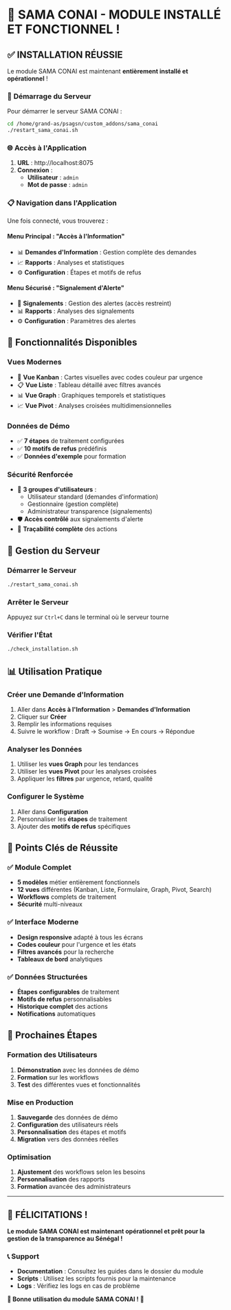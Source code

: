 # 🎉 SAMA CONAI - MODULE INSTALLÉ ET FONCTIONNEL !

## ✅ **INSTALLATION RÉUSSIE**

Le module SAMA CONAI est maintenant **entièrement installé et opérationnel** !

### 🚀 **Démarrage du Serveur**

Pour démarrer le serveur SAMA CONAI :

```bash
cd /home/grand-as/psagsn/custom_addons/sama_conai
./restart_sama_conai.sh
```

### 🌐 **Accès à l'Application**

1. **URL** : http://localhost:8075
2. **Connexion** :
   - **Utilisateur** : `admin`
   - **Mot de passe** : `admin`

### 📋 **Navigation dans l'Application**

Une fois connecté, vous trouverez :

#### **Menu Principal : "Accès à l'Information"**
- 📊 **Demandes d'Information** : Gestion complète des demandes
- 📈 **Rapports** : Analyses et statistiques
- ⚙️ **Configuration** : Étapes et motifs de refus

#### **Menu Sécurisé : "Signalement d'Alerte"**
- 🚨 **Signalements** : Gestion des alertes (accès restreint)
- 📊 **Rapports** : Analyses des signalements
- ⚙️ **Configuration** : Paramètres des alertes

## 🎨 **Fonctionnalités Disponibles**

### **Vues Modernes**
- 🎯 **Vue Kanban** : Cartes visuelles avec codes couleur par urgence
- 📋 **Vue Liste** : Tableau détaillé avec filtres avancés
- 📊 **Vue Graph** : Graphiques temporels et statistiques
- 📈 **Vue Pivot** : Analyses croisées multidimensionnelles

### **Données de Démo**
- ✅ **7 étapes** de traitement configurées
- ✅ **10 motifs de refus** prédéfinis
- ✅ **Données d'exemple** pour formation

### **Sécurité Renforcée**
- 🔐 **3 groupes d'utilisateurs** :
  - Utilisateur standard (demandes d'information)
  - Gestionnaire (gestion complète)
  - Administrateur transparence (signalements)
- 🛡️ **Accès contrôlé** aux signalements d'alerte
- 📝 **Traçabilité complète** des actions

## 🔧 **Gestion du Serveur**

### **Démarrer le Serveur**
```bash
./restart_sama_conai.sh
```

### **Arrêter le Serveur**
Appuyez sur `Ctrl+C` dans le terminal où le serveur tourne

### **Vérifier l'État**
```bash
./check_installation.sh
```

## 📊 **Utilisation Pratique**

### **Créer une Demande d'Information**
1. Aller dans **Accès à l'Information** > **Demandes d'Information**
2. Cliquer sur **Créer**
3. Remplir les informations requises
4. Suivre le workflow : Draft → Soumise → En cours → Répondue

### **Analyser les Données**
1. Utiliser les **vues Graph** pour les tendances
2. Utiliser les **vues Pivot** pour les analyses croisées
3. Appliquer les **filtres** par urgence, retard, qualité

### **Configurer le Système**
1. Aller dans **Configuration**
2. Personnaliser les **étapes** de traitement
3. Ajouter des **motifs de refus** spécifiques

## 🎯 **Points Clés de Réussite**

### ✅ **Module Complet**
- **5 modèles** métier entièrement fonctionnels
- **12 vues** différentes (Kanban, Liste, Formulaire, Graph, Pivot, Search)
- **Workflows** complets de traitement
- **Sécurité** multi-niveaux

### ✅ **Interface Moderne**
- **Design responsive** adapté à tous les écrans
- **Codes couleur** pour l'urgence et les états
- **Filtres avancés** pour la recherche
- **Tableaux de bord** analytiques

### ✅ **Données Structurées**
- **Étapes configurables** de traitement
- **Motifs de refus** personnalisables
- **Historique complet** des actions
- **Notifications** automatiques

## 🚀 **Prochaines Étapes**

### **Formation des Utilisateurs**
1. **Démonstration** avec les données de démo
2. **Formation** sur les workflows
3. **Test** des différentes vues et fonctionnalités

### **Mise en Production**
1. **Sauvegarde** des données de démo
2. **Configuration** des utilisateurs réels
3. **Personnalisation** des étapes et motifs
4. **Migration** vers des données réelles

### **Optimisation**
1. **Ajustement** des workflows selon les besoins
2. **Personnalisation** des rapports
3. **Formation** avancée des administrateurs

---

## 🎉 **FÉLICITATIONS !**

**Le module SAMA CONAI est maintenant opérationnel et prêt pour la gestion de la transparence au Sénégal !**

### 📞 **Support**
- **Documentation** : Consultez les guides dans le dossier du module
- **Scripts** : Utilisez les scripts fournis pour la maintenance
- **Logs** : Vérifiez les logs en cas de problème

**🌟 Bonne utilisation du module SAMA CONAI ! 🌟**